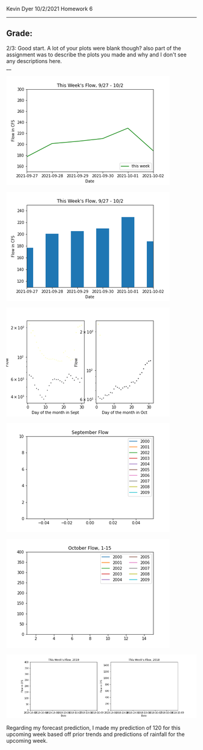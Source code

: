 Kevin Dyer
10/2/2021
Homework 6

___
## Grade: 
2/3: Good start. A lot of your plots were blank though? also part of the assignment was to describe the plots you made and why and I don't see any descriptions here.   
__

![](assets/DYER_HW6-12af21dc.png)

![](assets/DYER_HW6-7749b77b.png)

![](assets/DYER_HW6-7e8e1643.png)

![](assets/DYER_HW6-8f92b8ed.png)

![](assets/DYER_HW6-f38fa6da.png)

![](assets/DYER_HW6-0d85faeb.png)

Regarding my forecast prediction, I made my prediction of 120 for this upcoming week based off prior trends and predictions of rainfall for the upcoming week.

